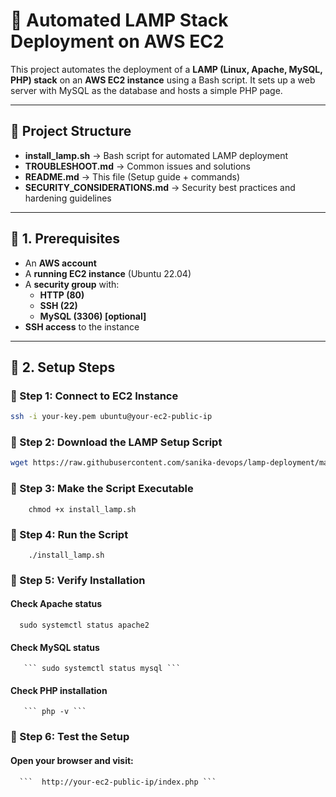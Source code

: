 # 🚀 Automated LAMP Stack Deployment on AWS EC2

This project automates the deployment of a **LAMP (Linux, Apache, MySQL, PHP) stack** on an **AWS EC2 instance** using a Bash script. It sets up a web server with MySQL as the database and hosts a simple PHP page.

---

## 📂 Project Structure

- **install_lamp.sh** → Bash script for automated LAMP deployment
- **TROUBLESHOOT.md** → Common issues and solutions
- **README.md** → This file (Setup guide + commands)
- **SECURITY_CONSIDERATIONS.md** → Security best practices and hardening guidelines 

---

## 📌 1. Prerequisites

- An **AWS account**
- A **running EC2 instance** (Ubuntu 22.04)
- A **security group** with:
  - **HTTP (80)**
  - **SSH (22)**
  - **MySQL (3306) [optional]**
- **SSH access** to the instance

---

## 🔧 2. Setup Steps

### 🔹 Step 1: Connect to EC2 Instance

```bash
ssh -i your-key.pem ubuntu@your-ec2-public-ip
```

### 🔹 Step 2: Download the LAMP Setup Script  
```bash
wget https://raw.githubusercontent.com/sanika-devops/lamp-deployment/main/install_lamp.sh
```

### 🔹 Step 3: Make the Script Executable
```
    chmod +x install_lamp.sh
```

### 🔹 Step 4: Run the Script
```
    ./install_lamp.sh
```

### 🔹 Step 5: Verify Installation
#### Check Apache status
```
  sudo systemctl status apache2
```
#### Check MySQL status
       ``` sudo systemctl status mysql ```
#### Check PHP installation
       ``` php -v ```

### 🔹 Step 6: Test the Setup
####  Open your browser and visit:
      ```  http://your-ec2-public-ip/index.php ```
